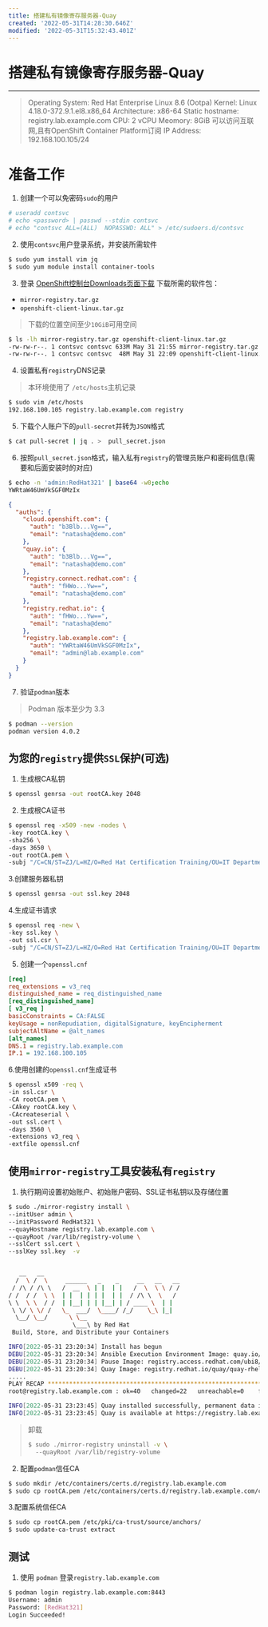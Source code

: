 ```yaml
---
title: 搭建私有镜像寄存服务器-Quay
created: '2022-05-31T14:28:30.646Z'
modified: '2022-05-31T15:32:43.401Z'
---
```


# 搭建私有镜像寄存服务器-Quay

---
> Operating System: Red Hat Enterprise Linux 8.6 (Ootpa)
> Kernel: Linux 4.18.0-372.9.1.el8.x86_64
> Architecture: x86-64
> Static hostname: registry.lab.example.com
> CPU: 2 vCPU
> Meomory: 8GiB
> 可以访问互联网,且有OpenShift Container Platform订阅
> IP Address: 192.168.100.105/24


# 准备工作
1. 创建一个可以免密码`sudo`的用户
```bash
# useradd contsvc
# echo <password> | passwd --stdin contsvc
# echo "contsvc ALL=(ALL)  NOPASSWD: ALL" > /etc/sudoers.d/contsvc
```
2. 使用`contsvc`用户登录系统，并安装所需软件
```bash
$ sudo yum install vim jq 
$ sudo yum module install container-tools
```
3. 登录 [OpenShift控制台Downloads页面下载](https://console.redhat.com/openshift/downloads#tool-mirror-registry) 下载所需的软件包：
- `mirror-registry.tar.gz`
- `openshift-client-linux.tar.gz`
> 下载的位置空间至少`10GiB`可用空间
```bash
$ ls -lh mirror-registry.tar.gz openshift-client-linux.tar.gz
-rw-rw-r--. 1 contsvc contsvc 633M May 31 21:55 mirror-registry.tar.gz
-rw-rw-r--. 1 contsvc contsvc  48M May 31 22:09 openshift-client-linux.tar.gz
```
4. 设置私有`registry`DNS记录
> 本环境使用了 `/etc/hosts`主机记录
```bash
$ sudo vim /etc/hosts
192.168.100.105 registry.lab.example.com registry
```
5. 下载个人账户下的`pull-secret`并转为`JSON`格式
```bash
$ cat pull-secret | jq . >  pull_secret.json
```
6. 按照`pull_secret.json`格式，输入私有`registry`的管理员账户和密码信息(需要和后面安装时的对应)
```bash
$ echo -n 'admin:RedHat321' | base64 -w0;echo
YWRtaW46UmVkSGF0MzIx
```
```json
{
  "auths": {
    "cloud.openshift.com": {
      "auth": "b3Blb...Vg==",
      "email": "natasha@demo.com"
    },
    "quay.io": {
      "auth": "b3Blb...Vg==",
      "email": "natasha@demo.com"
    },
    "registry.connect.redhat.com": {
      "auth": "fHWo...Yw==",
      "email": "natasha@demo.com"
    },
    "registry.redhat.io": {
      "auth": "fHWo...Yw==",
      "email": "natasha@demo"
    },
    "registry.lab.example.com": {
      "auth": "YWRtaW46UmVkSGF0MzIx",
      "email": "admin@lab.example.com"
    }
  }
}
```
7. 验证`podman`版本
> Podman 版本至少为 3.3
```bash
$ podman --version
podman version 4.0.2
```

## 为您的`registry`提供`SSL`保护(可选)
1. 生成根CA私钥
```bash
$ openssl genrsa -out rootCA.key 2048
```
2. 生成根CA证书
```bash
$ openssl req -x509 -new -nodes \
-key rootCA.key \
-sha256 \
-days 3650 \
-out rootCA.pem \
-subj "/C=CN/ST=ZJ/L=HZ/O=Red Hat Certification Training/OU=IT Department/CN=*.lab.example.com"
```
3.创建服务器私钥
```bash
$ openssl genrsa -out ssl.key 2048
```
4.生成证书请求
```bash
$ openssl req -new \
-key ssl.key \
-out ssl.csr \
-subj "/C=CN/ST=ZJ/L=HZ/O=Red Hat Certification Training/OU=IT Department/CN=registry.lab.example.com"
```
5. 创建一个`openssl.cnf`
```ini
[req]
req_extensions = v3_req
distinguished_name = req_distinguished_name
[req_distinguished_name]
[ v3_req ]
basicConstraints = CA:FALSE
keyUsage = nonRepudiation, digitalSignature, keyEncipherment
subjectAltName = @alt_names
[alt_names]
DNS.1 = registry.lab.example.com
IP.1 = 192.168.100.105
```
6.使用创建的`openssl.cnf`生成证书
```bash
$ openssl x509 -req \
-in ssl.csr \
-CA rootCA.pem \
-CAkey rootCA.key \
-CAcreateserial \
-out ssl.cert \
-days 3560 \
-extensions v3_req \
-extfile openssl.cnf
```

## 使用`mirror-registry`工具安装私有`registry`
1. 执行期间设置初始账户、初始账户密码、SSL证书私钥以及存储位置
```bash
$ sudo ./mirror-registry install \
--initUser admin \
--initPassword RedHat321 \
--quayHostname registry.lab.example.com \
--quayRoot /var/lib/registry-volume \
--sslCert ssl.cert \
--sslKey ssl.key  -v


   __   __
  /  \ /  \     ______   _    _     __   __   __
 / /\ / /\ \   /  __  \ | |  | |   /  \  \ \ / /
/ /  / /  \ \  | |  | | | |  | |  / /\ \  \   /
\ \  \ \  / /  | |__| | | |__| | / ____ \  | |
 \ \/ \ \/ /   \_  ___/  \____/ /_/    \_\ |_|
  \__/ \__/      \ \__
                  \___\ by Red Hat
 Build, Store, and Distribute your Containers

INFO[2022-05-31 23:20:34] Install has begun
DEBU[2022-05-31 23:20:34] Ansible Execution Environment Image: quay.io/quay/mirror-registry-ee:latest
DEBU[2022-05-31 23:20:34] Pause Image: registry.access.redhat.com/ubi8/pause:latest
DEBU[2022-05-31 23:20:34] Quay Image: registry.redhat.io/quay/quay-rhel8:v3.6.4
.....
PLAY RECAP *************************************************************************************************************
root@registry.lab.example.com : ok=40   changed=22   unreachable=0    failed=0    skipped=19   rescued=0    ignored=0

INFO[2022-05-31 23:23:45] Quay installed successfully, permanent data is stored in /var/lib/registry-volume
INFO[2022-05-31 23:23:45] Quay is available at https://registry.lab.example.com:8443 with credentials (admin, RedHat321)
```
> 卸载
> ```bash
> $ sudo ./mirror-registry uninstall -v \ 
>   --quayRoot /var/lib/registry-volume 
> ```

2. 配置`podman`信任CA
```bash
$ sudo mkdir /etc/containers/certs.d/registry.lab.example.com
$ sudo cp rootCA.pem /etc/containers/certs.d/registry.lab.example.com/ca.crt
```
3.配置系统信任CA
```bash
$ sudo cp rootCA.pem /etc/pki/ca-trust/source/anchors/
$ sudo update-ca-trust extract
```

## 测试
1. 使用 `podman` 登录`registry.lab.example.com`
```bash
$ podman login registry.lab.example.com:8443
Username: admin
Password: [RedHat321]
Login Succeeded!
```

